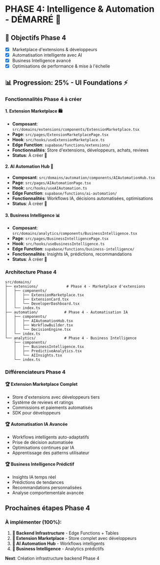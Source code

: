 # PHASE 4: Intelligence & Automation - DÉMARRÉ 🤖

## 🎯 Objectifs Phase 4
- [x] Marketplace d'extensions & développeurs
- [x] Automatisation intelligente avec AI
- [x] Business Intelligence avancé  
- [x] Optimisations de performance & mise à l'échelle

## 📊 Progression: 25% - UI Foundations ⚡

### Fonctionnalités Phase 4 à créer

#### 1. **Extension Marketplace** 🛍️
- **Composant**: `src/domains/extensions/components/ExtensionMarketplace.tsx`
- **Page**: `src/pages/ExtensionMarketplacePage.tsx`
- **Hook**: `src/hooks/useExtensionMarketplace.ts`
- **Edge Function**: `supabase/functions/extensions/`
- **Fonctionnalités**: Store d'extensions, développeurs, achats, reviews
- **Status**: À créer 🚧

#### 2. **AI Automation Hub** 🤖
- **Composant**: `src/domains/automation/components/AIAutomationHub.tsx`
- **Page**: `src/pages/AIAutomationPage.tsx`
- **Hook**: `src/hooks/useAIAutomation.ts`
- **Edge Function**: `supabase/functions/ai-automation/`
- **Fonctionnalités**: Workflows IA, décisions automatisées, optimisations
- **Status**: À créer 🚧

#### 3. **Business Intelligence** 📊
- **Composant**: `src/domains/analytics/components/BusinessIntelligence.tsx`
- **Page**: `src/pages/BusinessIntelligencePage.tsx`
- **Hook**: `src/hooks/useBusinessIntelligence.ts`
- **Edge Function**: `supabase/functions/business-intelligence/`
- **Fonctionnalités**: Insights IA, prédictions, recommandations
- **Status**: À créer 🚧

### Architecture Phase 4

```
src/domains/
├── extensions/             # Phase 4 - Marketplace d'extensions
│   ├── components/
│   │   ├── ExtensionMarketplace.tsx
│   │   ├── ExtensionCard.tsx
│   │   └── DeveloperDashboard.tsx
│   └── index.ts
├── automation/            # Phase 4 - Automatisation IA
│   ├── components/
│   │   ├── AIAutomationHub.tsx
│   │   ├── WorkflowBuilder.tsx
│   │   └── DecisionEngine.tsx
│   └── index.ts
└── analytics/             # Phase 4 - Business Intelligence
    ├── components/
    │   ├── BusinessIntelligence.tsx
    │   ├── PredictiveAnalytics.tsx
    │   └── AIInsights.tsx
    └── index.ts
```

### Différenciateurs Phase 4

#### 🏆 Extension Marketplace Complet
- Store d'extensions avec développeurs tiers
- Système de reviews et ratings
- Commissions et paiements automatisés
- SDK pour développeurs

#### 🏆 Automatisation IA Avancée  
- Workflows intelligents auto-adaptatifs
- Prise de décision automatisée
- Optimisations continues par IA
- Apprentissage des patterns utilisateur

#### 🏆 Business Intelligence Prédictif
- Insights IA temps réel
- Prédictions de tendances
- Recommandations personnalisées
- Analyse comportementale avancée

## Prochaines étapes Phase 4

### À implémenter (100%):

1. **🚧 Backend Infrastructure** - Edge Functions + Tables
2. **🚧 Extension Marketplace** - Store complet avec développeurs
3. **🚧 AI Automation Hub** - Workflows intelligents
4. **🚧 Business Intelligence** - Analytics prédictifs

**Next**: Création infrastructure backend Phase 4